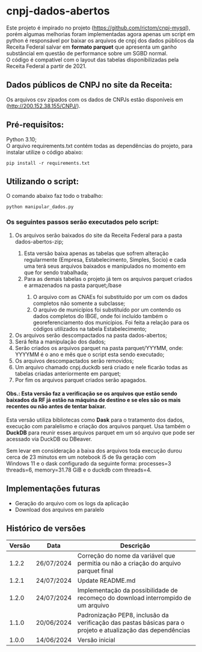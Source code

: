 # cnpj-dados-abertos
Este projeto é impirado no projeto (https://github.com/rictom/cnpj-mysql), porém algumas melhorias foram implementadas
agora apenas um script em python é responsável por baixar os arquivos de cnpj dos dados públicos da Receita Federal 
salvar em **formato parquet** que apresenta um ganho substâncial em questão de performance sobre um SGBD normal.<br>
O código é compatível com o layout das tabelas disponibilizadas pela Receita Federal a partir de 2021.

## Dados públicos de CNPJ no site da Receita:
Os arquivos csv zipados com os dados de CNPJs estão disponíveis em (http://200.152.38.155/CNPJ/).


## Pré-requisitos:
Python 3.10;<br>
O arquivo requirements.txt contém todas as dependências do projeto, para instalar utilize o código abaixo: <br>
```
pip install -r requirements.txt
```

## Utilizando o script:
O comando abaixo faz todo o trabalho:<br>

```
python manipular_dados.py
```

### Os seguintes passos serão executados pelo script:
<ol>
    <li>Os arquivos serão baixados do site da Receita Federal para a pasta dados-abertos-zip;</li>
    <ol>
        <li>Esta versão baixa apenas as tabelas que sofrem alteração regularmente (Empresa, Estabelecimento, Simples, 
            Socio) e cada uma terá seus arquivos baixados e manipulados no momento em que for sendo trabalhada;</li>
        <li>Para as demais tabelas o projeto já tem os arquivos parquet criados e armazenados na pasta parquet;/base</li>
            <ol>
                <li>O arquivo com as CNAEs foi substituído por um com os dados completos não somente a subclasse;</li>
                <li>O arquivo de municípios foi substituído por um contendo os dados completos do IBGE, onde foi incluído 
                    também o georeferenciamento dos municípios. Foi feita a relação para os códigos utilizados na tabela 
                    Estabelecimento;</li>
            </ol>
    </ol>
    <li>Os arquivos serão descompactados na pasta dados-abertos;</li>
    <li>Será feita a manipulação dos dados;</li>
    <li>Serão criados os arquivos parquet na pasta parquet/YYYMM, onde: YYYYMM é o ano e mês que o script esta sendo 
        executado; </li>
    <li>Os arquivos descompactados serão removidos;</li>
    <li>Um arquivo chamado cnpj.duckdb será criado e nele ficarão todas as tabelas criadas anteriormente em parquet;</li>
    <li>Por fim os arquivos parquet criados serão apagados.</li>
</ol>

#### Obs.: Esta versão faz a verificação se os arquivos que estão sendo baixados da RF já estão na máquina de destino e se eles são os mais recentes ou não antes de tentar baixar.

Esta versão utiliza bibliotecas como **Dask** para o tratamento dos dados, execução com paralelismo e criação dos arquivos
parquet. Usa também o **DuckDB** para reunir esses arquivos parquet em um só arquivo que pode ser acessado via DuckDB ou DBeaver.

Sem levar em consideração a baixa dos arquivos toda execução durou cerca de 23 minutos em um notebook i5 de 9a geração com <br>
Windows 11 e o dask configurado da seguinte forma: processes=3 threads=6, memory=31.78 GiB e o duckdb com threads=4.

## Implementações futuras
* Geração do arquivo com os logs da aplicação
* Download dos arquivos em paralelo

## Histórico de versões
<table><thead>
  <tr>
    <th>Versão</th>
    <th>Data</th>
    <th>Descrição</th>
  </tr></thead>
<tbody>
  <tr>
    <td>1.2.2</td>
    <td>26/07/2024</td>
    <td>Correção do nome da variável que permitia ou não a criação do arquivo parquet final</td>
  </tr>
  <tr>
    <td>1.2.1</td>
    <td>24/07/2024</td>
    <td>Update README.md</td>
  </tr>
  <tr>
    <td>1.2.0</td>
    <td>24/07/2024</td>
    <td>Implementação da possibilidade de recomeço do download interrompido de um arquivo</td>
  </tr>
  <tr>
    <td>1.1.0</td>
    <td>20/06/2024</td>
    <td>Padronização PEP8, inclusão da verificação das pastas básicas para o projeto e atualização das dependências</td>
  </tr>
  <tr>
    <td>1.0.0</td>
    <td>14/06/2024</td>
    <td>Versão inicial</td>
  </tr>
</tbody>
</table>
